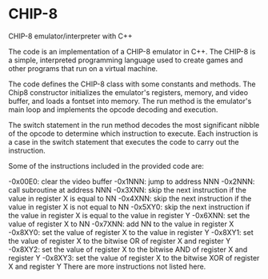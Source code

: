 # CHIP-8
CHIP-8 emulator/interpreter with C++

The code is an implementation of a CHIP-8 emulator in C++. The CHIP-8 is a simple, interpreted programming language used to create games and other programs that run on a virtual machine.

The code defines the CHIP-8 class with some constants and methods. The Chip8 constructor initializes the emulator's registers, memory, and video buffer, and loads a fontset into memory. The run method is the emulator's main loop and implements the opcode decoding and execution.

The switch statement in the run method decodes the most significant nibble of the opcode to determine which instruction to execute. Each instruction is a case in the switch statement that executes the code to carry out the instruction.

Some of the instructions included in the provided code are:

-0x00E0: clear the video buffer
-0x1NNN: jump to address NNN
-0x2NNN: call subroutine at address NNN
-0x3XNN: skip the next instruction if the value in register X is equal to NN
-0x4XNN: skip the next instruction if the value in register X is not equal to NN
-0x5XY0: skip the next instruction if the value in register X is equal to the value in register Y
-0x6XNN: set the value of register X to NN
-0x7XNN: add NN to the value in register X
-0x8XY0: set the value of register X to the value in register Y
-0x8XY1: set the value of register X to the bitwise OR of register X and register Y
-0x8XY2: set the value of register X to the bitwise AND of register X and register Y
-0x8XY3: set the value of register X to the bitwise XOR of register X and register Y
There are more instructions not listed here.
